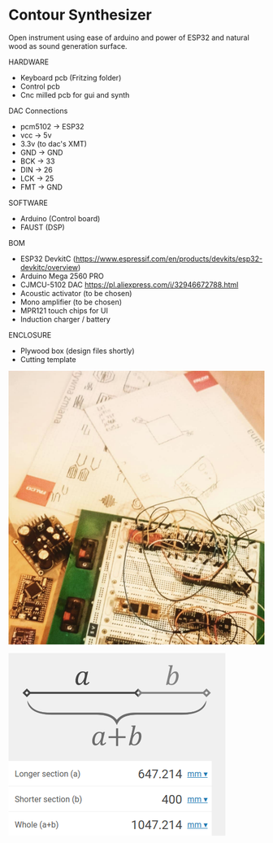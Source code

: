 # Contour Synthesizer

Open instrument using ease of arduino and power of ESP32 and natural wood as sound generation surface.

HARDWARE

- Keyboard pcb (Fritzing folder)
- Control pcb
- Cnc milled pcb for gui and synth

DAC Connections
- pcm5102 -> ESP32
- vcc -> 5v
- 3.3v (to dac's XMT)
- GND -> GND
- BCK -> 33
- DIN -> 26
- LCK -> 25
- FMT -> GND
  
SOFTWARE

- Arduino (Control board)
- FAUST (DSP)

BOM

- ESP32 DevkitC (https://www.espressif.com/en/products/devkits/esp32-devkitc/overview)
- Arduino Mega 2560 PRO
- CJMCU-5102 DAC https://pl.aliexpress.com/i/32946672788.html
- Acoustic activator (to be chosen)
- Mono amplifier (to be chosen)
- MPR121 touch chips for UI
- Induction charger / battery

ENCLOSURE

- Plywood box (design files shortly)
- Cutting template

![alt text](https://github.com/reverbrick/contour/blob/main/contour_the_begining.png?raw=true)

![alt text](https://github.com/reverbrick/contour/blob/main/golden_ratio.png?raw=true)

